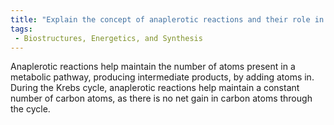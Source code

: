 ```yaml
---
title: "Explain the concept of anaplerotic reactions and their role in the Krebs cycle."
tags:
 - Biostructures, Energetics, and Synthesis
---
```

Anaplerotic reactions help maintain the number of atoms present in a metabolic pathway, producing intermediate products, by adding atoms in. During the Krebs cycle, anaplerotic reactions help maintain a constant number of carbon atoms, as there is no net gain in carbon atoms through the cycle. 
